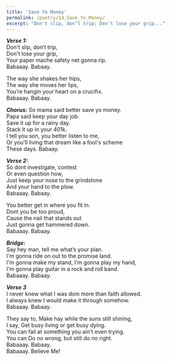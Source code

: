 ```yaml
---
title: 'Save Yo Money'
permalink: /poetry/14_Save_Yo_Money/
excerpt: "Don't slip, don’t trip; Don't lose your grip..."
---
```


***Verse 1:*** \
  Don't slip, don’t trip, \
  Don't lose your grip, \
  Your paper mache safety net gonna rip. \
  Babaaay. Babaay.

  The way she shakes her hips, \
  The way she moves her lips, \
  You’re hangin your heart on a crucifix. \
  Babaaay. Babaay.

***Chorus:***
  So mama said better save yo money. \
  Papa said keep your day job. \
  Save it up for a rainy day. \
  Stack it up in your 401k. \
  I tell you son, you better listen to me, \
  Or you'll living that dream like a fool's scheme \
  These days. Babaay.

***Verse 2:*** \
  So dont investigate, contest \
  Or even question how, \
  Just keep your nose to the grindstone \
  And your hand to the plow. \
  Babaaay. Babaay.

  You better get in where you fit in. \
  Dont you be too proud, \
  Cause the nail that stands out \
  Just gonna get hammered down. \
  Babaaay. Babaay.

***Bridge:*** \
  Say hey man, tell me what’s your plan. \
  I'm gonna ride on out to the promise land. \
  I'm gonna make my stand, I'm gonna play my hand, \
  I'm gonna play guitar in a rock and roll band. \
  Babaaay. Babaay.


***Verse 3*** \
  I never knew what I was doin more than faith allowed. \
  I always knew I would make it through somehow. \
  Babaaay. Babaay.

  They say to, Make hay while the suns still shining, \
  I say, Get busy living or get busy dying. \
  You can fail at something you ain't even trying. \
  You can Do no wrong, but still do no right. \
  Babaaay. Babaay. \
  Babaaay. Believe Me!